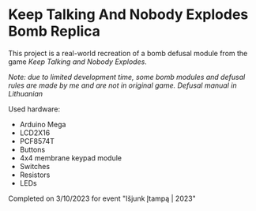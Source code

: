 # Keep Talking And Nobody Explodes Bomb Replica

This project is a real-world recreation of a bomb defusal module from the game *Keep Talking and Nobody Explodes*.

*Note: due to limited development time, some bomb modules and defusal rules are made by me and are not in original game. Defusal manual in Lithuanian*

Used hardware:
* Arduino Mega
* LCD2X16
* PCF8574T
* Buttons
* 4x4 membrane keypad module
* Switches
* Resistors
* LEDs

Completed on 3/10/2023 for event "Išjunk Įtampą | 2023"
